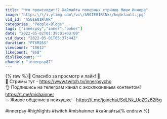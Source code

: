 ```yaml
---
title: "Что происходит!? Хайлайты покерных стримов Миши Иннера"
image: "https:\/\/i.ytimg.com\/vi\/h5GIE81RlNk\/hqdefault.jpg"
vid_id: "h5GIE81RlNk"
categories: "People-Blogs"
tags: ["innerpsy","inner","poker"]
date: "2022-05-02T01:39:01+03:00"
vid_date: "2022-05-01T05:37:44Z"
duration: "PT6M26S"
viewcount: "18612"
likeCount: "868"
dislikeCount: ""
channel: "innerpsy87"
---
```

{% raw %}💝 Спасибо за просмотр и лайк! 💝<br />🖖 Стримы тут - <a rel="nofollow" target="blank" href="https://www.twitch.tv/innerpsycho">https://www.twitch.tv/innerpsycho</a><br />👌 Подпишись на телеграм канал с эксклюзивным контентом! <a rel="nofollow" target="blank" href="https://t.me/mishainner">https://t.me/mishainner</a> <br />💥 Живое общение в психушке - <a rel="nofollow" target="blank" href="https://t.me/joinchat/SdLNk_UcZCz62i5g">https://t.me/joinchat/SdLNk_UcZCz62i5g</a><br /><br />#innerpsy  #highlights #twitch #mishainner #хайлайты{% endraw %}
